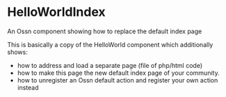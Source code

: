 # HelloWorldIndex
An Ossn component showing how to replace the default index page

This is basically a copy of the HelloWorld component which additionally shows:

* how to address and load a separate page (file of php/html code)
* how to make this page the new default index page of your community.
* how to unregister an Ossn default action and register your own action instead
